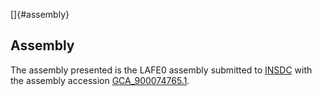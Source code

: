 []{#assembly}

Assembly
--------

The assembly presented is the LAFE0 assembly submitted to
[INSDC](http://www.insdc.org) with the assembly accession
[GCA\_900074765.1](http://www.ebi.ac.uk/ena/data/view/GCA_900074765.1).
